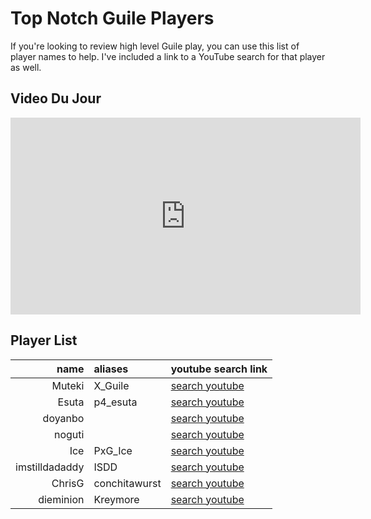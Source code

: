 # Top Notch Guile Players
If you're looking to review high level Guile play, you can use this list of
player names to help. I've included a link to a YouTube search for that player
as well.

## Video Du Jour
<p class="yt">
<iframe width="560" height="315" src="https://www.youtube.com/embed/Bc5tO-0zLE8" frameborder="0" allowfullscreen></iframe>
</p>


## Player List
| name           | aliases       | youtube search link |
| -------------: | :------------ | :------------------ |
| Muteki         | X_Guile       | [search youtube](https://www.youtube.com/results?search_query=muteki+guile) |
| Esuta          | p4_esuta      | [search youtube](https://www.youtube.com/results?search_query=p4_esuta) |
| doyanbo        |               | [search youtube](https://www.youtube.com/results?search_query=doyanbo) |
| noguti         |               | [search youtube](https://www.youtube.com/results?search_query=noguti+guile) |
| Ice            | PxG_Ice       | [search youtube](https://www.youtube.com/results?search_query=pxg+ice) |
| imstilldadaddy | ISDD          | [search youtube](https://www.youtube.com/results?search_query=imstilldadaddy) |
| ChrisG         | conchitawurst | [search youtube](https://www.youtube.com/results?search_query=chrisg) |
| dieminion      | Kreymore      | [search youtube](https://www.youtube.com/results?q=dieminion) |
